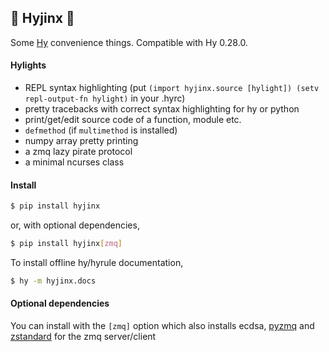 ## 🦑 Hyjinx 🦑

Some [Hy](http://hylang.org) convenience things. Compatible with Hy 0.28.0.

#### Hylights

- REPL syntax highlighting (put `(import hyjinx.source [hylight]) (setv repl-output-fn hylight)` in your .hyrc)
- pretty tracebacks with correct syntax highlighting for hy or python
- print/get/edit source code of a function, module etc.
- `defmethod` (if `multimethod` is installed)
- numpy array pretty printing
- a zmq lazy pirate protocol
- a minimal ncurses class

#### Install

```bash
$ pip install hyjinx
```

or, with optional dependencies,
```bash
$ pip install hyjinx[zmq]
```

To install offline hy/hyrule documentation,
```bash
$ hy -m hyjinx.docs
```

#### Optional dependencies

You can install with the `[zmq]` option which also installs ecdsa, [pyzmq](https://pypi.org/project/pyzmq/) and [zstandard](https://pypi.org/project/zstandard/) for the zmq server/client
